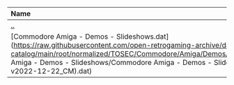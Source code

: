 |Name|Size|
|:---|---:|
|[..](../index.html)|DIR|
|[Commodore Amiga - Demos - Slideshows.dat](https://raw.githubusercontent.com/open-retrogaming-archive/dat-catalog/main/root/normalized/TOSEC/Commodore/Amiga/Demos/Slideshows/Commodore Amiga - Demos - Slideshows/Commodore Amiga - Demos - Slideshows (TOSEC-v2022-12-22_CM).dat)|667810|
